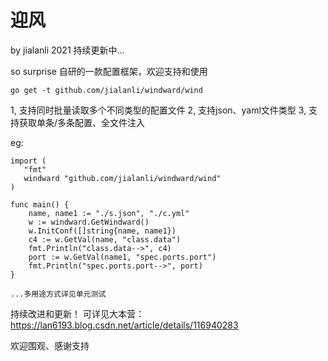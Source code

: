 # 迎风
by jialanli 2021 持续更新中...

so surprise 自研的一款配置框架，欢迎支持和使用

    go get -t github.com/jialanli/windward/wind

1, 支持同时批量读取多个不同类型的配置文件
2, 支持json、yaml文件类型
3, 支持获取单条/多条配置、全文件注入

eg:

	import (
       "fmt"
       windward "github.com/jialanli/windward/wind"
    )
    
    func main() {
        name, name1 := "./s.json", "./c.yml"
        w := windward.GetWindward()
        w.InitConf([]string{name, name1})
        c4 := w.GetVal(name, "class.data")
        fmt.Println("class.data-->", c4)
        port := w.GetVal(name1, "spec.ports.port")
        fmt.Println("spec.ports.port-->", port)
    }
    
    ...多用途方式详见单元测试
持续改进和更新！
可详见大本营：https://lan6193.blog.csdn.net/article/details/116940283
  
  欢迎围观、感谢支持